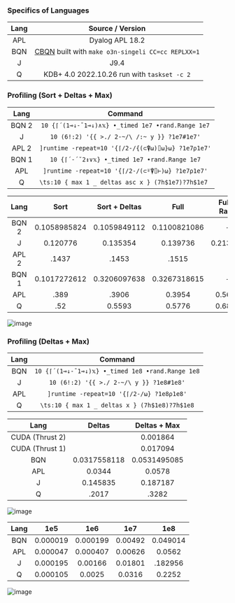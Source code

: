 ### Specifics of Languages

| Lang  |                                  Source / Version                                   |
| :---: | :---------------------------------------------------------------------------------: |
|  APL  |                                   Dyalog APL 18.2                                   |
|  BQN  | [CBQN](https://github.com/dzaima/CBQN) built with `make o3n-singeli CC=cc REPLXX=1` |
|   J   |                                        J9.4                                         |
|   Q   |                     KDB+ 4.0 2022.10.26 run with `taskset -c 2`                     |

### Profiling (Sort + Deltas + Max)

| Lang  |                      Command                       |
| :---: | :------------------------------------------------: |
| BQN 2 | `10 {⌈´(1⊸↓-¯1⊸↓)∧𝕩} •_timed 1e7 •rand.Range 1e7`  |
|   J   |    `10 (6!:2) '{{ >./ 2-~/\ /:~ y }} ?1e7#1e7'`    |
| APL 2 | `]runtime -repeat=10 '{⌈/2-/{(⊂⍒⍵)⌷⍵}⍵} ?1e7⍴1e7'` |
| BQN 1 |    `10 {⌈´-´˘2↕∨𝕩} •_timed 1e7 •rand.Range 1e7`    |
|  APL  |  `]runtime -repeat=10 '{⌈/2-/(⊂⍤⍒⌷⊢)⍵} ?1e7⍴1e7'`  |
|   Q   | `\ts:10 { max 1 _ deltas asc x } (7h$1e7)?7h$1e7 ` |

| Lang  |     Sort     | Sort + Deltas |     Full     | Full + Rand |
| :---: | :----------: | :-----------: | :----------: | :---------: |
| BQN 2 | 0.1058985824 | 0.1059849112  | 0.1100821086 |      -      |
|   J   |   0.120776   |   0.135354    |   0.139736   |  0.213386   |
| APL 2 |    .1437     |     .1453     |    .1515     |             |
| BQN 1 | 0.1017272612 | 0.3206097638  | 0.3267318615 |      -      |
|  APL  |     .389     |     .3906     |    0.3954    |   0.5625    |
|   Q   |     .52      |    0.5593     |    0.5776    |   0.6821    |

![image](https://user-images.githubusercontent.com/36027403/222619999-7088af3d-7f54-4861-82e3-86bc401f1c73.png)

### Profiling (Deltas + Max)

| Lang  |                     Command                      |
| :---: | :----------------------------------------------: |
|  BQN  | `10 {⌈´(1⊸↓-¯1⊸↓)𝕩} •_timed 1e8 •rand.Range 1e8` |
|   J   |     `10 (6!:2) '{{ >./ 2-~/\ y }} ?1e8#1e8'`     |
|  APL  |    `]runtime -repeat=10 '{⌈/2-/⍵} ?1e8⍴1e8'`     |
|   Q   |  `\ts:10 { max 1 _ deltas x } (7h$1e8)?7h$1e8`   |

|      Lang       |    Deltas    | Deltas + Max |
| :-------------: | :----------: | :----------: |
| CUDA (Thrust 2) |              |   0.001864   |
| CUDA (Thrust 1) |              |   0.017094   |
|       BQN       | 0.0317558118 | 0.0531495085 |
|       APL       |    0.0344    |    0.0578    |
|        J        |   0.145835   |   0.187187   |
|        Q        |    .2017     |    .3282     |

![image](https://user-images.githubusercontent.com/36027403/225417145-395c9c55-5470-4efd-a846-95a2ccaee32d.png)

| Lang  |   1e5    |   1e6    |   1e7   |   1e8    |
| :---: | :------: | :------: | :-----: | :------: |
|  BQN  | 0.000019 | 0.000199 | 0.00492 | 0.049014 |
|  APL  | 0.000047 | 0.000407 | 0.00626 |  0.0562  |
|   J   | 0.000195 | 0.00166  | 0.01801 | .182956  |
|   Q   | 0.000105 |  0.0025  | 0.0316  |  0.2252  |

![image](https://user-images.githubusercontent.com/36027403/225056435-95ad50ac-3022-4416-8e2e-129c4718c44b.png)
